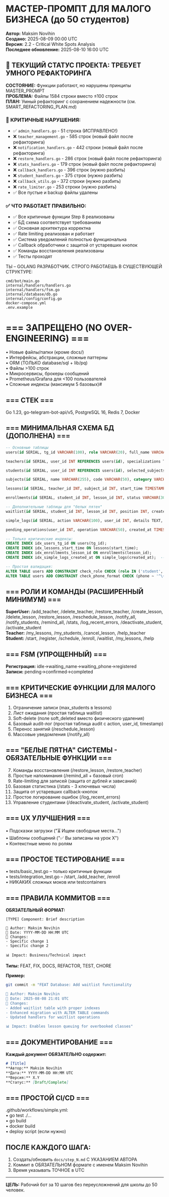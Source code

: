 # МАСТЕР-ПРОМПТ ДЛЯ МАЛОГО БИЗНЕСА (до 50 студентов)

**Автор:** Maksim Novihin  
**Создано:** 2025-08-09 00:00 UTC  
**Версия:** 2.2 - Critical White Spots Analysis  
**Последнее обновление:** 2025-08-10 16:00 UTC

## 🚨 ТЕКУЩИЙ СТАТУС ПРОЕКТА: ТРЕБУЕТ УМНОГО РЕФАКТОРИНГА

**СОСТОЯНИЕ:** Функции работают, но нарушены принципы MASTER_PROMPT  
**ПРОБЛЕМА:** Файлы 1584 строки вместо ≤100 строк  
**ПЛАН:** Умный рефакторинг с сохранением надежности (см. SMART_REFACTORING_PLAN.md)

### 🔴 **КРИТИЧНЫЕ НАРУШЕНИЯ:**
- ✅ `admin_handlers.go` - 51 строка (ИСПРАВЛЕНО!)
- ❌ `teacher_management.go` - 585 строк (новый файл после рефакторинга)
- ❌ `notification_handlers.go` - 442 строки (новый файл после рефакторинга)
- ❌ `restore_handlers.go` - 286 строк (новый файл после рефакторинга)
- ❌ `stats_handlers.go` - 179 строк (новый файл после рефакторинга)
- ❌ `callback_handlers.go` - 396 строк (нужно разбить)
- ❌ `student_handlers.go` - 375 строк (нужно разбить)
- ❌ `callback_utils.go` - 372 строки (нужно разбить)
- ❌ `rate_limiter.go` - 253 строки (нужно разбить)
- ✅ Все пустые и backup файлы удалены

### ✅ **ЧТО РАБОТАЕТ ПРАВИЛЬНО:**
- ✅ Все критичные функции Step 8 реализованы
- ✅ БД схема соответствует требованиям  
- ✅ Основная архитектура корректна
- ✅ Rate limiting реализован и работает
- ✅ Система уведомлений полностью функциональна
- ✅ Callback обработчики с защитой от устаревших кнопок
- ✅ Команды восстановления реализованы
- ✅ Тесты проходят

ТЫ – GOLANG РАЗРАБОТЧИК. СТРОГО РАБОТАЕШЬ В СУЩЕСТВУЮЩЕЙ СТРУКТУРЕ:

```
cmd/bot/main.go  
internal/handlers/handlers.go  
internal/handlers/fsm.go  
internal/database/db.go  
internal/config/config.go  
docker-compose.yml  
.env.example
```

# === ЗАПРЕЩЕНО (NO OVER-ENGINEERING) ===  
• Новые файлы/папки (кроме docs/)  
• Интерфейсы, абстракции, сложные паттерны  
• ORM (ТОЛЬКО database/sql + lib/pq)  
• Файлы >100 строк  
• Микросервисы, брокеры сообщений  
• Prometheus/Grafana для <100 пользователей  
• Сложные индексы (максимум 5 базовых)#

## === СТЕК ===  
Go 1.23, go-telegram-bot-api/v5, PostgreSQL 16, Redis 7, Docker

## === МИНИМАЛЬНАЯ СХЕМА БД (ДОПОЛНЕНА) ===  
```sql
-- Основные таблицы
users(id SERIAL, tg_id VARCHAR(100), role VARCHAR(20), full_name VARCHAR(255), phone VARCHAR(20), is_active BOOLEAN DEFAULT true, created_at TIMESTAMP)  

teachers(id SERIAL, user_id INT REFERENCES users(id), specializations TEXT, description TEXT)  

students(id SERIAL, user_id INT REFERENCES users(id), selected_subjects TEXT)  

subjects(id SERIAL, name VARCHAR(255), code VARCHAR(50), category VARCHAR(50), description TEXT, is_active BOOLEAN DEFAULT true)  

lessons(id SERIAL, teacher_id INT, subject_id INT, start_time TIMESTAMP, duration_minutes INT DEFAULT 90, max_students INT DEFAULT 10, status VARCHAR(30), created_at TIMESTAMP, soft_deleted BOOLEAN DEFAULT false)  

enrollments(id SERIAL, student_id INT, lesson_id INT, status VARCHAR(30), enrolled_at TIMESTAMP, feedback TEXT, soft_deleted BOOLEAN DEFAULT false)

-- Дополнительные таблицы для "белых пятен"
waitlist(id SERIAL, student_id INT, lesson_id INT, position INT, created_at TIMESTAMP)

simple_logs(id SERIAL, action VARCHAR(100), user_id INT, details TEXT, created_at TIMESTAMP DEFAULT NOW())  -- Простое логирование

pending_operations(user_id INT, operation VARCHAR(50), created_at TIMESTAMP, PRIMARY KEY(user_id, operation))  -- Rate-limiting

-- Только критические индексы:  
CREATE INDEX idx_users_tg_id ON users(tg_id);  
CREATE INDEX idx_lessons_start_time ON lessons(start_time);  
CREATE INDEX idx_enrollments_lesson_id ON enrollments(lesson_id);
CREATE INDEX idx_simple_logs_created_at ON simple_logs(created_at);  -- Для /log_recent_errors

-- Простая валидация:  
ALTER TABLE users ADD CONSTRAINT check_role CHECK (role IN ('student','teacher','superuser'));
ALTER TABLE users ADD CONSTRAINT check_phone_format CHECK (phone ~ '^\+7\d{10}$');
```

## === РОЛИ И КОМАНДЫ (РАСШИРЕННЫЙ МИНИМУМ) ===  
**SuperUser:** /add_teacher, /delete_teacher, /restore_teacher, /create_lesson, /delete_lesson, /restore_lesson, /reschedule_lesson, /notify_all, /notify_students, /remind_all, /stats, /log_recent_errors, /deactivate_student, /activate_student  
**Teacher:** /my_lessons, /my_students, /cancel_lesson, /help_teacher  
**Student:** /start, /register, /schedule, /enroll, /waitlist, /my_lessons, /help

## === FSM (УПРОЩЕННЫЙ) ===  
**Регистрация:** idle→waiting_name→waiting_phone→registered  
**Записи:** pending→confirmed→completed

## === КРИТИЧЕСКИЕ ФУНКЦИИ ДЛЯ МАЛОГО БИЗНЕСА ===  
1. Ограничение записи (max_students в lessons)  
2. Лист ожидания (простая таблица waitlist)  
3. Soft-delete (поле soft_deleted вместо физического удаления)  
4. Базовый audit-лог (простая таблица audit с action, user_id, timestamp)  
5. Перенос занятий (/reschedule_lesson)  
6. Массовые уведомления (/notify_all)

## === "БЕЛЫЕ ПЯТНА" СИСТЕМЫ - ОБЯЗАТЕЛЬНЫЕ ФУНКЦИИ ===
7. Команды восстановления (/restore_lesson, /restore_teacher)
8. Простые напоминания (/remind_all + базовый cron)  
9. Rate-limiting для записей (защита от дублей и зависаний)
10. Базовая статистика (/stats - 3 ключевых числа)
11. Защита от устаревших callback-кнопок
12. Простое логирование ошибок (/log_recent_errors)
13. Управление студентами (/deactivate_student, /activate_student)

## === UX УЛУЧШЕНИЯ ===  
• Подсказки загрузки ("⏳ Ищем свободные места...")  
• Шаблоны сообщений ("✅ Вы записаны на урок X")  
• Контекстные меню по ролям

## === ПРОСТОЕ ТЕСТИРОВАНИЕ ===  
• tests/basic_test.go – только критичные функции  
• tests/integration_test.go – /start, /add_teacher, /enroll  
• НИКАКИХ сложных моков или testcontainers

## === ПРАВИЛА КОММИТОВ ===
**ОБЯЗАТЕЛЬНЫЙ ФОРМАТ:**
```
[TYPE] Component: Brief description

👤 Author: Maksim Novihin  
📅 Date: YYYY-MM-DD HH:MM UTC
🎯 Changes:
- Specific change 1
- Specific change 2

📊 Impact: Business/Technical impact
```

**Типы:** FEAT, FIX, DOCS, REFACTOR, TEST, CHORE

**Пример:**
```bash
git commit -m "FEAT Database: Add waitlist functionality

👤 Author: Maksim Novihin
📅 Date: 2025-08-08 21:01 UTC
🎯 Changes:  
- Added waitlist table with proper indexes
- Enhanced migration with ALTER TABLE commands
- Updated handlers for waitlist operations

📊 Impact: Enables lesson queuing for overbooked classes"
```

## === ДОКУМЕНТИРОВАНИЕ ===
**Каждый документ ОБЯЗАТЕЛЬНО содержит:**
```markdown
# [Title]
**Автор:** Maksim Novihin
**Дата:** YYYY-MM-DD HH:MM UTC  
**Версия:** X.Y
**Статус:** [Draft/Complete]
```

## === ПРОСТОЙ CI/CD ===  
.github/workflows/simple.yml:  
• go test ./...  
• go build  
• docker build  
• deploy script (если нужно)

## ПОСЛЕ КАЖДОГО ШАГА:  
1. Создать/обновить `docs/step_N.md` С УКАЗАНИЕМ АВТОРА
2. Коммит в ОБЯЗАТЕЛЬНОМ формате с именем Maksim Novihin
3. Время указывать ТОЧНОЕ в UTC

---

**ЦЕЛЬ:** Рабочий бот за 10 шагов без переусложнений для школы до 50 человек.
